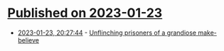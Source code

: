 # [Published on 2023-01-23](index.md)

* [2023-01-23, 20:27:44](https://news.ycombinator.com/item?id=34494503) - [Unflinching prisoners of a grandiose make-believe](https://thebaffler.com/latest/unflinching-prisoners-of-a-grandiose-make-believe-asher)
